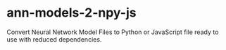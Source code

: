 # ann-models-2-npy-js
Convert Neural Network Model Files to Python or JavaScript file ready to use with reduced dependencies.
